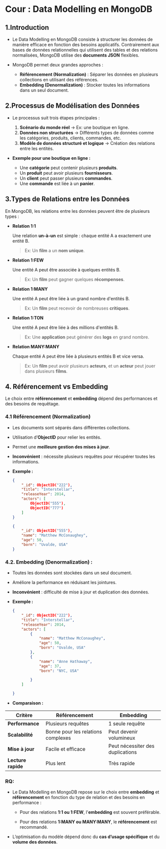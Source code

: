 # Cour : **Data Modelling en MongoDB**

## 1.**Introduction**

- Le Data Modelling en MongoDB consiste à structurer les données de manière efficace en fonction des besoins applicatifs. Contrairement aux bases de données relationnelles qui utilisent des tables et des relations normalisées, MongoDB utilise des **documents JSON** flexibles.

- MongoDB permet deux grandes approches :

    - **Référencement (Normalization)** : Séparer les données en plusieurs collections en utilisant des références.
    - **Embedding (Denormalization)** : Stocker toutes les informations dans un seul document.


## 2.**Processus de Modélisation des Données**

- Le processus suit trois étapes principales :

    1. **Scénario du monde réel** → Ex: une boutique en ligne.
    2. **Données non structurées** → Différents types de données comme les catégories, produits, clients, commandes, etc.
    3. **Modèle de données structuré et logique** → Création des relations entre les entités.


- **Exemple pour une boutique en ligne :**

    - Une **catégorie** peut contenir plusieurs **produits**.
    - Un **produit** peut avoir plusieurs **fournisseurs**.
    - Un **client** peut passer plusieurs **commandes**.
    - Une **commande** est liée à un **panier**.



## 3.**Types de Relations entre les Données**

En MongoDB, les relations entre les données peuvent être de plusieurs types :

- **Relation 1:1**

    Une relation **un-à-un** est simple : chaque entité A a exactement une entité B.
    > Ex: Un **film** a un **nom unique**.

- **Relation 1:FEW**

    Une entité A peut être associée à quelques entités B.
    > Ex: Un **film** peut gagner quelques **récompenses**.

- **Relation 1:MANY**

    Une entité A peut être liée à un grand nombre d'entités B.
    > Ex: Un **film** peut recevoir de nombreuses **critiques**.

- **Relation 1:TON**

    Une entité A peut être liée à des millions d'entités B.
    > Ex: Une **application** peut générer des **logs** en grand nombre.

- **Relation MANY:MANY**

    Chaque entité A peut être liée à plusieurs entités B et vice versa.
    > Ex: Un **film** peut avoir plusieurs **acteurs**, et un **acteur** peut jouer dans plusieurs **films**.



## 4. **Référencement vs Embedding**

Le choix entre **référencement** et **embedding** dépend des performances et des besoins de requêtage.

### 4.1 **Référencement (Normalization)**

- Les documents sont séparés dans différentes collections.

- Utilisation d’**ObjectID** pour relier les entités.

- Permet une **meilleure gestion des mises à jour**.

- **Inconvénient** : nécessite plusieurs requêtes pour récupérer toutes les informations.

- **Exemple :**

    ```json
    {
        "_id": ObjectID("222"),
        "title": "Interstellar",
        "releaseYear": 2014,
        "actors": [
            ObjectID("555"),
            ObjectID("777")
        ]
    }

    {
        "_id": ObjectID("555"),
        "name": "Matthew McConaughey",
        "age": 50,
        "born": "Uvalde, USA"
    }
    ```


### 4.2. **Embedding (Denormalization) :**

- Toutes les données sont stockées dans un seul document.

- Améliore la performance en réduisant les jointures.

- **Inconvénient** : difficulté de mise à jour et duplication des données.

- **Exemple :**

    ```json
    {
        "_id": ObjectID("222"),
        "title": "Interstellar",
        "releaseYear": 2014,
        "actors": [
            {
                "name": "Matthew McConaughey",
                "age": 50,
                "born": "Uvalde, USA"
            },
            {
                "name": "Anne Hathaway",
                "age": 37,
                "born": "NYC, USA"
                
            }
        ]

    }
    ```

- **Comparaison :**

| Critère              | Référencement  | Embedding |
|----------------------|---------------|----------|
| **Performance**       | Plusieurs requêtes | 1 seule requête |
| **Scalabilité**       | Bonne pour les relations complexes | Peut devenir volumineux |
| **Mise à jour**       | Facile et efficace | Peut nécessiter des duplications |
| **Lecture rapide**    | Plus lent | Très rapide |



### **RQ:**

- Le Data Modelling en MongoDB repose sur le choix entre **embedding** et **référencement** en fonction du type de relation et des besoins en performance : 

    - Pour des relations **1:1 ou 1:FEW**, l'**embedding** est souvent préférable. 
    
    - Pour des relations **1:MANY ou MANY:MANY**, le **référencement** est recommandé.

- L’optimisation du modèle dépend donc du **cas d’usage spécifique** et du **volume des données**.

